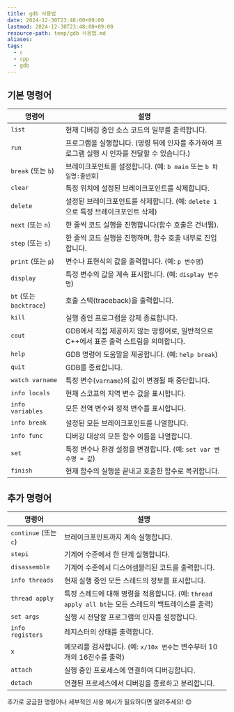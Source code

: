 ```yaml
---
title: gdb 사용법
date: 2024-12-30T23:48:00+09:00
lastmod: 2024-12-30T23:48:00+09:00
resource-path: temp/gdb 사용법.md
aliases: 
tags:
  - c
  - cpp
  - gdb
---
```

## 기본 명령어

| **명령어**               | **설명**                                                  |
| --------------------- | ------------------------------------------------------- |
| `list`                | 현재 디버깅 중인 소스 코드의 일부를 출력합니다.                             |
| `run`                 | 프로그램을 실행합니다. (명령 뒤에 인자를 추가하여 프로그램 실행 시 인자를 전달할 수 있습니다.) |
| `break` (또는 `b`)      | 브레이크포인트를 설정합니다. (예: `b main` 또는 `b 파일명:줄번호`)            |
| `clear`               | 특정 위치에 설정된 브레이크포인트를 삭제합니다.                              |
| `delete`              | 설정된 브레이크포인트를 삭제합니다. (예: `delete 1`으로 특정 브레이크포인트 삭제)     |
| `next` (또는 `n`)       | 한 줄씩 코드 실행을 진행합니다(함수 호출은 건너뜀).                          |
| `step` (또는 `s`)       | 한 줄씩 코드 실행을 진행하며, 함수 호출 내부로 진입합니다.                      |
| `print` (또는 `p`)      | 변수나 표현식의 값을 출력합니다. (예: `p 변수명`)                         |
| `display`             | 특정 변수의 값을 계속 표시합니다. (예: `display 변수명`)                  |
| `bt` (또는 `backtrace`) | 호출 스택(traceback)을 출력합니다.                                |
| `kill`                | 실행 중인 프로그램을 강제 종료합니다.                                   |
| `cout`                | GDB에서 직접 제공하지 않는 명령어로, 일반적으로 C++에서 표준 출력 스트림을 의미합니다.    |
| `help`                | GDB 명령어 도움말을 제공합니다. (예: `help break`)                   |
| `quit`                | GDB를 종료합니다.                                             |
| `watch varname`       | 특정 변수(`varname`)의 값이 변경될 때 중단합니다.                       |
| `info locals`         | 현재 스코프의 지역 변수 값을 표시합니다.                                 |
| `info variables`      | 모든 전역 변수와 정적 변수를 표시합니다.                                 |
| `info break`          | 설정된 모든 브레이크포인트를 나열합니다.                                  |
| `info func`           | 디버깅 대상의 모든 함수 이름을 나열합니다.                                |
| `set`                 | 특정 변수나 환경 설정을 변경합니다. (예: `set var 변수명 = 값`)             |
| `finish`              | 현재 함수의 실행을 끝내고 호출한 함수로 복귀합니다.                           |

## 추가 명령어

| **명령어**             | **설명**                                                              |
| ------------------- | ------------------------------------------------------------------- |
| `continue` (또는 `c`) | 브레이크포인트까지 계속 실행합니다.                                                 |
| `stepi`             | 기계어 수준에서 한 단계 실행합니다.                                                |
| `disassemble`       | 기계어 수준에서 디스어셈블리된 코드를 출력합니다.                                         |
| `info threads`      | 현재 실행 중인 모든 스레드의 정보를 표시합니다.                                         |
| `thread apply`      | 특정 스레드에 대해 명령을 적용합니다. (예: `thread apply all bt`는 모든 스레드의 백트레이스를 출력) |
| `set args`          | 실행 시 전달할 프로그램의 인자를 설정합니다.                                           |
| `info registers`    | 레지스터의 상태를 출력합니다.                                                    |
| `x`                 | 메모리를 검사합니다. (예: `x/10x 변수`는 변수부터 10개의 16진수를 출력)                     |
| `attach`            | 실행 중인 프로세스에 연결하여 디버깅합니다.                                            |
| `detach`            | 연결된 프로세스에서 디버깅을 종료하고 분리합니다.                                         |

추가로 궁금한 명령어나 세부적인 사용 예시가 필요하다면 알려주세요! 😊